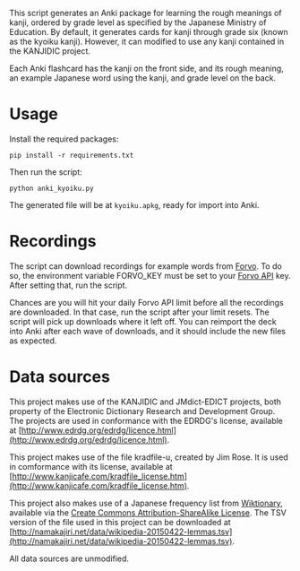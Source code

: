 This script generates an Anki package for learning the rough meanings of kanji,
ordered by grade level as specified by the Japanese Ministry of Education. By
default, it generates cards for kanji through grade six (known as the kyoiku
kanji). However, it can modified to use any kanji contained in the KANJIDIC
project.

Each Anki flashcard has the kanji on the front side, and its rough meaning, an
example Japanese word using the kanji, and grade level on the back.

# Usage

Install the required packages:

    pip install -r requirements.txt

Then run the script:

    python anki_kyoiku.py

The generated file will be at `kyoiku.apkg`, ready for import into Anki.

# Recordings

The script can download recordings for example words from
[Forvo](https://forvo.com/). To do so, the environment variable FORVO_KEY must
be set to your [Forvo API](https://api.forvo.com/) key. After setting that, run
the script.

Chances are you will hit your daily Forvo API limit before all the recordings
are downloaded. In that case, run the script after your limit resets. The script
will pick up downloads where it left off. You can reimport the deck into Anki
after each wave of downloads, and it should include the new files as expected.

# Data sources

This project makes use of the KANJIDIC and JMdict-EDICT projects, both property
of the Electronic Dictionary Research and Development Group. The projects are
used in conformance with the EDRDG's license, available at
[http://www.edrdg.org/edrdg/licence.html](http://www.edrdg.org/edrdg/licence.html).

This project makes use of the file kradfile-u, created by Jim Rose. It is used
in comformance with its license, available at
[http://www.kanjicafe.com/kradfile_license.htm](http://www.kanjicafe.com/kradfile_license.htm).

This project also makes use of a Japanese frequency list from
[Wiktionary](https://en.wiktionary.org/wiki/Wiktionary:Frequency_lists/Japanese2015_10000),
available via the [Create Commons Attribution-ShareAlike
License](https://creativecommons.org/licenses/by-sa/3.0/). The TSV version of
the file used in this project can be downloaded at
[http://namakajiri.net/data/wikipedia-20150422-lemmas.tsv](http://namakajiri.net/data/wikipedia-20150422-lemmas.tsv).

All data sources are unmodified.
